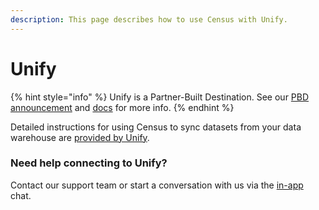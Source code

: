 ```yaml
---
description: This page describes how to use Census with Unify.
---
```


# Unify

{% hint style="info" %}
Unify is a Partner-Built Destination. See our [PBD announcement](https://www.getcensus.com/blog/announcing-partner-built-destinations) and [docs](https://developers.getcensus.com/custom-destinations/partner-destinations) for more info.
{% endhint %}

Detailed instructions for using Census to sync datasets from your data warehouse are [provided by Unify](https://docs.unifygtm.com/developers/guides/import-data/overview).

### Need help connecting to Unify?

Contact our support team or start a conversation with us via the [in-app](https://app.getcensus.com) chat.
